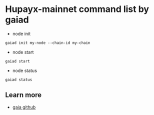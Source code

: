 
# Hupayx-mainnet command list by gaiad

- node init
```
gaiad init my-node --chain-id my-chain
```

- node start
```
gaiad start
```

- node status
```
gaiad status
```

## Learn more

- [gaia github](https://github.com/cosmos/gaia/blob/v2.0.4/cmd/gaiad/main.go)

